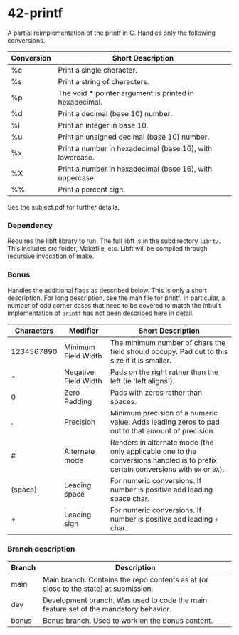 # 42-printf

A partial reimplementation of the printf in C. Handles only the following conversions.

| Conversion | Short Description                                                                             |
|------------|-----------------------------------------------------------------------------------------------|
| %c         | Print a single character.                                                                     |
| %s         | Print a string of characters.                                                                 |
| %p         | The void * pointer argument is printed in hexadecimal.                                        |
| %d         | Print a decimal (base 10) number.                                                             |
| %i         | Print an integer in base 10.                                                                  |
| %u         | Print an unsigned decimal (base 10) number.                                                   |
| %x         | Print a number in hexadecimal (base 16), with lowercase.                                      |
| %X         | Print a number in hexadecimal (base 16), with uppercase.                                      |
| %%         | Print a percent sign.                                                                         |

See the subject.pdf for further details.

### Dependency

Requires the libft library to run. The full libft is in the subdirectory `libft/`. This includes src folder, Makefile, etc. Libft will be compiled through recursive invocation of make.

### Bonus

Handles the additional flags as described below. This is only a short description. For long description, see the man file for printf. In particular, a number of odd corner cases that need to be covered to match the inbuilt implementation of `printf` has not been described here in detail.

| Characters | Modifier             | Short Description                                                                                                                  |
|------------|----------------------|------------------------------------------------------------------------------------------------------------------------------------|
| 1234567890 | Minimum Field Width  | The minimum number of chars the field should occupy. Pad out to this size if it is smaller.                                        |
| -          | Negative Field Width | Pads on the right rather than the left (ie 'left aligns').                                                                         |
| 0          | Zero Padding         | Pads with zeros rather than spaces.                                                                                                |
| .          | Precision            | Minimum precision of a numeric value. Adds leading zeros to pad out to that amount of precision.                                   |
| #          | Alternate mode       | Renders in alternate mode (the only applicable one to the conversions handled is to prefix certain conversions with `0x` or `0X`). |
| (space)    | Leading space        | For numeric conversions. If number is positive add leading space char.                                                             |
| +          | Leading sign         | For numeric conversions. If number is positive add leading `+` char.                                                               |



### Branch description

| Branch | Description                                                                          |
|--------|--------------------------------------------------------------------------------------|
| main   | Main branch. Contains the repo contents as at (or close to the state) at submission. |
| dev    | Development branch. Was used to code the main feature set of the mandatory behavior. |
| bonus  | Bonus branch. Used to work on the bonus content.                                     |
